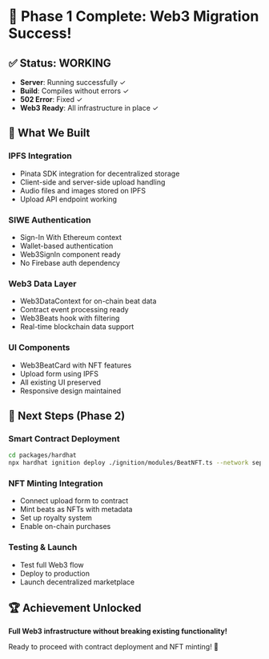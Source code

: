 # 🚀 Phase 1 Complete: Web3 Migration Success!

## ✅ Status: WORKING
- **Server**: Running successfully ✓
- **Build**: Compiles without errors ✓
- **502 Error**: Fixed ✓
- **Web3 Ready**: All infrastructure in place ✓

## 🔧 What We Built

### IPFS Integration
- Pinata SDK integration for decentralized storage
- Client-side and server-side upload handling
- Audio files and images stored on IPFS
- Upload API endpoint working

### SIWE Authentication
- Sign-In With Ethereum context
- Wallet-based authentication
- Web3SignIn component ready
- No Firebase auth dependency

### Web3 Data Layer
- Web3DataContext for on-chain beat data
- Contract event processing ready
- Web3Beats hook with filtering
- Real-time blockchain data support

### UI Components
- Web3BeatCard with NFT features
- Upload form using IPFS
- All existing UI preserved
- Responsive design maintained

## 🎯 Next Steps (Phase 2)

### Smart Contract Deployment
```bash
cd packages/hardhat
npx hardhat ignition deploy ./ignition/modules/BeatNFT.ts --network sepolia
```

### NFT Minting Integration
- Connect upload form to contract
- Mint beats as NFTs with metadata
- Set up royalty system
- Enable on-chain purchases

### Testing & Launch
- Test full Web3 flow
- Deploy to production
- Launch decentralized marketplace

## 🏆 Achievement Unlocked
**Full Web3 infrastructure without breaking existing functionality!**

Ready to proceed with contract deployment and NFT minting! 🚀